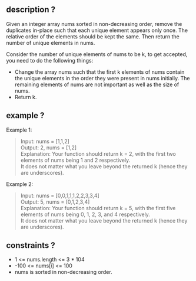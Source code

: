 ## description ?
Given an integer array nums sorted in non-decreasing order, remove the duplicates in-place such that each unique element appears only once. The relative order of the elements should be kept the same. Then return the number of unique elements in nums.

Consider the number of unique elements of nums to be k, to get accepted, you need to do the following things:

- Change the array nums such that the first k elements of nums contain the unique elements in the order they were present in nums initially. The remaining elements of nums are not important as well as the size of nums.
- Return k.

## example ?
Example 1:

> Input: nums = [1,1,2] <br>
> Output: 2, nums = [1,2] <br>
> Explanation: Your function should return k = 2, with the first two elements of nums being 1 and 2 respectively. <br>
> It does not matter what you leave beyond the returned k (hence they are underscores). <br>

Example 2:

> Input: nums = [0,0,1,1,1,2,2,3,3,4] <br>
> Output: 5, nums = [0,1,2,3,4] <br>
> Explanation: Your function should return k = 5, with the first five elements of nums being 0, 1, 2, 3, and 4 respectively. <br>
> It does not matter what you leave beyond the returned k (hence they are underscores). <br>

## constraints ?
- 1 <= nums.length <= 3 * 104
- -100 <= nums[i] <= 100
- nums is sorted in non-decreasing order.

